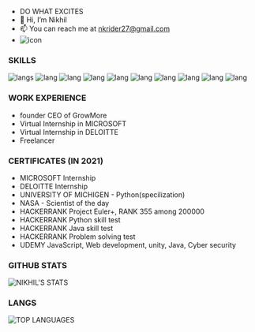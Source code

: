- DO WHAT EXCITES
- 🤖 Hi, I’m Nikhil 
- 📫 You can reach me at nkrider27@gmail.com
- ![icon](https://www.hackerrank.com/JustNikhil?hr_r=1)

### SKILLS                                                               

![langs](https://img.shields.io/badge/Python-FFD43B?style=for-the-badge&logo=python&logoColor=darkgreen)
![lang](https://img.shields.io/badge/HTML5-E34F26?style=for-the-badge&logo=html5&logoColor=white)
![lang](https://img.shields.io/badge/JavaScript-F7DF1E?style=for-the-badge&logo=javascript&logoColor=black)
![lang](https://img.shields.io/badge/React-20232A?style=for-the-badge&logo=react&logoColor=61DAFB)
![lang](https://img.shields.io/badge/TensorFlow-FF6F00?style=for-the-badge&logo=TensorFlow&logoColor=white)
![lang](https://img.shields.io/badge/CSS3-1572B6?style=for-the-badge&logo=css3&logoColor=white)
![lang](https://img.shields.io/badge/Unity-100000?style=for-the-badge&logo=unity&logoColor=white)
![lang](https://img.shields.io/badge/C%2B%2B-00599C?style=for-the-badge&logo=c%2B%2B&logoColor=white)
![lang](https://img.shields.io/badge/Java-ED8B00?style=for-the-badge&logo=java&logoColor=white)
![lang](https://img.shields.io/badge/MySQL-00000F?style=for-the-badge&logo=mysql&logoColor=white)

### WORK EXPERIENCE     
- founder CEO of GrowMore
- Virtual Internship in  MICROSOFT
- Virtual Internship in DELOITTE
- Freelancer

### CERTIFICATES (IN 2021)
- MICROSOFT Internship
- DELOITTE Internship 
- UNIVERSITY OF MICHIGEN - Python(specilization)
- NASA - Scientist of the day 
- HACKERRANK Project Euler+, RANK 355 among 200000
- HACKERRANK Python skill test 
- HACKERRANK Java skill test
- HACKERRANK Problem solving test 
- UDEMY JavaScript, Web development, unity, Java, Cyber security 


### GITHUB STATS
![NIKHIL'S STATS](https://github-readme-stats.vercel.app/api?username=JustNikhill&count_private=true&show_icons=true&theme=radical) 
### LANGS
![TOP LANGUAGES](https://github-readme-stats.vercel.app/api/top-langs/?username=JustNikhill&show_icons=true&theme=radical)
                  
                 



<!---
JustNikhill/JustNikhill is a ✨ special ✨ repository because its `README.md` (this file) appears on your GitHub profile.
You can click the Preview link to take a look at your changes.
--->
